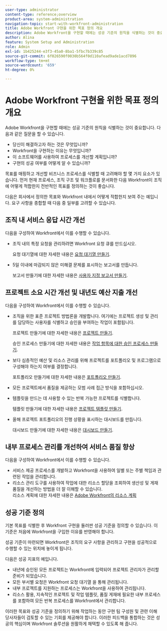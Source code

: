 ```yaml
---
user-type: administrator
content-type: reference;overview
product-area: system-administration
navigation-topic: start-with-workfront-administration
title: Adobe Workfront 구현을 위한 목표 정의 개요
description: Adobe Workfront을 구현할 때에는 성공 기준의 원칙을 식별하는 것이 중요합니다. 먼저 현재 프로세스, 조직 구조 및 워크플로를 문서화한 다음 Workfront이 조직에 어떻게 적합한지 전반적인 목표를 정의하는 것이 좋습니다.
author: Alina
feature: System Setup and Administration
role: Admin
exl-id: 1b425244-e3f3-45a0-8ba1-5fbc7b339c85
source-git-commit: 6f026590f0030b564f0d110afead9ade1acd7896
workflow-type: tm+mt
source-wordcount: '659'
ht-degree: 0%

---
```


# Adobe Workfront 구현을 위한 목표 정의 개요

<!--Audited: 12/2023-->

Adobe Workfront을 구현할 때에는 성공 기준의 원칙을 식별하는 것이 중요합니다. 다음과 같은 질문을 할 수 있습니다.

* 당신이 해결하고자 하는 것은 무엇입니까?
* Workfront을 구현하는 이유는 무엇입니까?
* 이 소프트웨어를 사용하여 프로세스를 개선할 계획입니까?
* 구현의 성공 여부를 어떻게 알 수 있습니까?

목표를 매핑하고 개선할 비즈니스 프로세스를 식별할 때 고려해야 할 몇 가지 요소가 있습니다. 먼저 현재 프로세스, 조직 구조 및 워크플로를 문서화한 다음 Workfront이 조직에 어떻게 적합한지 전반적인 목표를 정의하는 것이 좋습니다.

다음은 회사에서 정의한 목표와 Workfront 내에서 어떻게 적합한지 보여 주는 예입니다. 요구 사항을 종합할 때 다음 중 일부를 고려할 수 있습니다.

## 조직 내 서비스 응답 시간 개선

다음을 구성하여 Workfront에서 이를 수행할 수 있습니다.

* 조직 내의 특정 요청을 관리하려면 Workfront 요청 큐를 만드십시오.

  요청 대기열에 대한 자세한 내용은 [요청 대기열 만들기](../../manage-work/requests/create-and-manage-request-queues/create-request-queue.md).

* 5일 이내에 마감되지 않은 미해결 문제를 표시하는 보고서를 만듭니다.

  보고서 만들기에 대한 자세한 내용은 [사용자 지정 보고서 만들기](../../reports-and-dashboards/reports/creating-and-managing-reports/create-custom-report.md).

## 프로젝트 소요 시간 개선 및 내년도 예산 지출 개선

다음을 구성하여 Workfront에서 이를 수행할 수 있습니다.

* 조직을 위한 표준 프로젝트 방법론을 개발합니다. 여기에는 프로젝트 생성 및 관리를 담당하는 사용자를 식별하고 승인을 부여하는 작업이 포함됩니다.

  프로젝트 만들기에 대한 자세한 내용은 [프로젝트 만들기](../../manage-work/projects/create-projects/create-project.md).

  승인 프로세스 만들기에 대한 자세한 내용은 [작업 항목에 대한 승인 프로세스 만들기](../../administration-and-setup/customize-workfront/configure-approval-milestone-processes/create-approval-processes.md).

* 보다 심층적인 예산 및 리소스 관리를 위해 프로젝트를 포트폴리오 및 프로그램으로 구성해야 하는지 여부를 결정합니다.

  포트폴리오 만들기에 대한 자세한 내용은 [포트폴리오 만들기](../../manage-work/portfolios/create-and-manage-portfolios/create-portfolios.md).

* 모든 프로젝트에서 품질을 제공하는 모범 사례 접근 방식을 포함하십시오.
* 템플릿을 만드는 데 사용할 수 있는 반복 가능한 프로젝트를 식별합니다.

  템플릿 만들기에 대한 자세한 내용은 [프로젝트 템플릿 만들기](../../manage-work/projects/create-and-manage-templates/create-template.md).

* 올해 프로젝트 포트폴리오의 진행 상황을 표시하는 대시보드를 만듭니다.

  대시보드 만들기에 대한 자세한 내용은 [대시보드 만들기](../../reports-and-dashboards/dashboards/creating-and-managing-dashboards/create-dashboard.md).

## 내부 프로세스 관리를 개선하여 서비스 품질 향상

다음을 구성하여 Workfront에서 이를 수행할 수 있습니다.

* 서비스 제공 프로세스를 개발하고 Workfront을 사용하여 일별 또는 주별 책임과 관련된 작업을 관리합니다.
* 리소스 관리 도구를 사용하여 작업에 대한 리소스 할당을 조회하여 생산성 및 게재 품질을 개선하는 방법을 더 잘 이해할 수 있습니다.\
  리소스 계획에 대한 자세한 내용은 [Adobe Workfront의 리소스 계획](../../resource-mgmt/resource-planning/resource-planning-overview.md)

## 성공 기준 정의

기본 목표를 식별한 후 Workfront 구현을 둘러싼 성공 기준을 정의할 수 있습니다. 이 기준은 처음에 Workfront을 구입한 이유를 반영해야 합니다.

성공 기준이 마련되면 Workfront은 조직의 요구 사항을 관리하고 구현을 성공적으로 수행할 수 있는 위치에 놓이게 됩니다.

다음은 성공 지표의 예입니다.

* 내년에 승인된 모든 프로젝트는 Workfront에 입력되어 프로젝트 관리자가 관리할 준비가 되었습니다.
* 모든 부서별 요청은 Workfront 요청 대기열 을 통해 관리됩니다.
* 내부 프로젝트를 지원하는 프로세스는 Workfront을 사용하여 관리됩니다.
* 리소스 활용, 지속적인 프로젝트 및 작업 템플릿, 품질 게재에 필요한 내부 프로세스를 포함하여 모든 반복 프로세스를 Workfront에서 관리합니다.

이러한 목표와 성공 기준을 정의하기 위해 작업하는 동안 구현 팀 구성원 및 관련 이해 당사자들이 검토할 수 있는 기회를 제공해야 합니다. 이러한 피드백을 통합하는 것은 성공의 핵심이며 Workfront 솔루션을 원활하게 채택할 수 있도록 해 줍니다.
